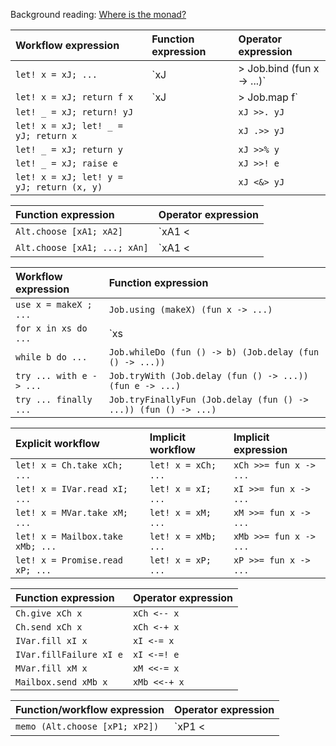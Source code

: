 Background reading: [Where is the monad?](http://www.quanttec.com/fparsec/users-guide/where-is-the-monad.html)

 Workflow expression                      | Function expression                | Operator expression
:---------------------------------------- |:---------------------------------- |:----------------------------
`let! x = xJ; ...`                        | `xJ |> Job.bind (fun x -> ...)`    | `xJ >>= fun x -> ...`
`let! x = xJ; return f x`                 | `xJ |> Job.map f`                  | `xJ |>> f`
`let! _ = xJ; return! yJ`                 |                                    | `xJ >>. yJ`
`let! x = xJ; let! _ = yJ; return x`      |                                    | `xJ .>> yJ`
`let! _ = xJ; return y`                   |                                    | `xJ >>% y`
`let! _ = xJ; raise e`                    |                                    | `xJ >>! e`
`let! x = xJ; let! y = yJ; return (x, y)` |                                    | `xJ <&> yJ`

 Function expression               | Operator expression
:--------------------------------- |:-------------------------
`Alt.choose [xA1; xA2]`            | `xA1 <|>? xA2`
`Alt.choose [xA1; ...; xAn]`       | `xA1 <|>? ... <|>? xAn`

 Workflow expression       | Function expression
:------------------------- |:----------------------------------------------------------
`use x = makeX ; ...`      | `Job.using (makeX) (fun x -> ...)`
`for x in xs do ...`       | `xs |> Seq.iterJob (fun x -> ...)`
`while b do ...`           | `Job.whileDo (fun () -> b) (Job.delay (fun () -> ...))`
`try ... with e -> ...`    | `Job.tryWith (Job.delay (fun () -> ...)) (fun e -> ...)`
`try ... finally ...`      | `Job.tryFinallyFun (Job.delay (fun () -> ...)) (fun () -> ...)`

 Explicit workflow               | Implicit workflow   | Implicit expression
:------------------------------- |:------------------- |:-----------------------------
`let! x = Ch.take xCh; ...`      | `let! x = xCh; ...` | `xCh >>= fun x -> ...`
`let! x = IVar.read xI; ...`     | `let! x = xI; ...`  | `xI >>= fun x -> ...`
`let! x = MVar.take xM; ...`     | `let! x = xM; ...`  | `xM >>= fun x -> ...`
`let! x = Mailbox.take xMb; ...` | `let! x = xMb; ...` | `xMb >>= fun x -> ...`
`let! x = Promise.read xP; ...`  | `let! x = xP; ...`  | `xP >>= fun x -> ...`

 Function expression    | Operator expression
:---------------------- |:----------------------
`Ch.give xCh x`         | `xCh <-- x`
`Ch.send xCh x`         | `xCh <-+ x`
`IVar.fill xI x`        | `xI <-= x`
`IVar.fillFailure xI e` | `xI <-=! e`
`MVar.fill xM x`        | `xM <<-= x`
`Mailbox.send xMb x`    | `xMb <<-+ x`

 Function/workflow expression    | Operator expression
:------------------------------- |:----------------------------
`memo (Alt.choose [xP1; xP2])`   | `xP1 <|>* xP2`
